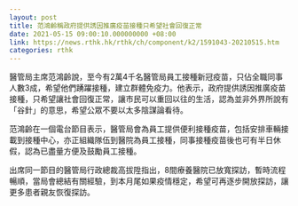 ```yaml
---
layout: post
title: 范鴻齡稱政府提供誘因推廣疫苗接種只希望社會回復正常
date: 2021-05-15 09:00:10.000000000 +08:00
link: https://news.rthk.hk/rthk/ch/component/k2/1591043-20210515.htm
categories: rthk
---
```


醫管局主席范鴻齡說，至今有2萬4千名醫管局員工接種新冠疫苗，只佔全職同事人數3成，希望他們踴躍接種，建立群體免疫力。他表示，政府提供誘因推廣疫苗接種，只希望讓社會回復正常，讓市民可以重回以往的生活，認為並非外界所說有「谷針」的意思，希望公眾不要以太多陰謀論看待。

范鴻齡在一個電台節目表示，醫管局會為員工提供便利接種疫苗，包括安排車輛接載到接種中心，亦正組織隊伍到醫院為員工接種，同事接種疫苗後也可有半日休假，認為已盡量方便及鼓勵員工接種。

出席同一節目的醫管局行政總裁高拔陞指出，8間療養醫院已放寬探訪，暫時流程暢順，當局會總結有關經驗，到本月尾如果疫情穩定，希望可再逐步開放探訪，讓更多患者親友恢復探訪。
